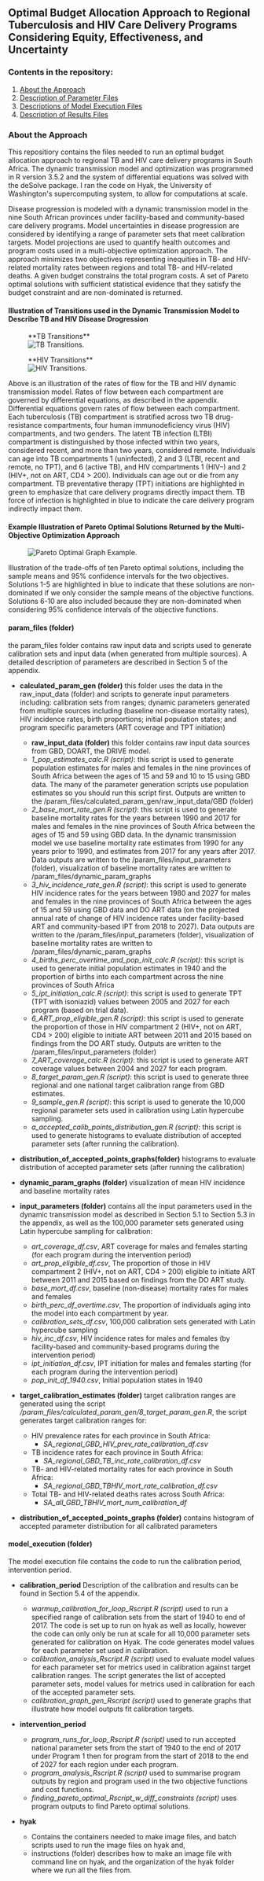 ## Optimal Budget Allocation Approach to Regional Tuberculosis and HIV Care Delivery Programs Considering Equity, Effectiveness, and Uncertainty

### Contents in the repository:
1. [About the Approach](#about)
2. [Description of Parameter Files](#parameter_files)
3. [Descriptions of Model Execution Files](#model_execution)
4. [Description of Results Files](#results)

### About the Approach <a name="about"></a>
This repositiory contains the files needed to run an optimal budget allocation approach to regional TB and HIV care delivery programs in South Africa. The dynamic transmission model and optimization was programmed in R version 3.5.2 and the system of differential equations was solved with the deSolve package. I ran the code on Hyak, the University of Washington's supercomputing system, to allow for computations at scale.

Disease progression is modeled with a dynamic transmission model in the nine South African provinces under facility-based and community-based care delivery programs. Model uncertainties in disease
progression are considered by identifying a range of parameter sets that meet calibration targets. Model projections are used to quantify health outcomes and program costs used in a multi-objective optimization approach. The approach minimizes two objectives representing inequities in TB- and HIV-related mortality rates between regions and total TB- and HIV-related deaths. A given budget constrains the total program costs. A set of Pareto optimal solutions with sufficient statistical evidence that they satisfy the budget constraint and are non-dominated is returned. 

#### Illustration of Transitions used in the Dynamic Transmission Model to Describe TB and HIV Disease Drogression
<figure>
  <figcaption> **TB Transitions** </figcaption>
  <img
  src="./documentation/figures/TB_transitions.png"
  alt="TB Transitions.">
</figure>
<figure>
  <figcaption> **HIV Transitions** </figcaption>
  <img
  src="./documentation/figures/HIV_transitions.png"
  alt="HIV Transitions.">
</figure>
Above is an illustration of the rates of flow for the TB and HIV dynamic transmission model. Rates of flow between each compartment are governed by differential equations, as described in the appendix. Differential equations govern rates of flow between each compartment. Each tuberculosis (TB) compartment is stratified across two TB drug-resistance compartments, four human immunodeficiency virus (HIV) compartments, and two genders. The latent TB infection (LTBI) compartment is distinguished by those infected within two years, considered recent, and more than two years, considered remote. Individuals can age into TB compartments 1 (uninfected), 2 and 3 (LTBI, recent and remote, no TPT), and 6 (active TB), and HIV compartments 1 (HIV–) and 2 (HIV+, not on ART, CD4 > 200). Individuals can age out or die from any compartment. TB preventative therapy (TPT) initiations are highlighted in green to emphasize that care delivery programs directly impact them. TB force of infection is highlighted in blue to indicate the care delivery program indirectly impact them.

#### Example Illustration of Pareto Optimal Solutions Returned by the Multi-Objective Optimization Approach 
<figure>
  <img
  src="./documentation/figures/pareto_graph.png"
  alt="Pareto Optimal Graph Example.">
</figure>

Illustration of the trade-offs of ten Pareto optimal solutions, including the sample means and 95% confidence intervals for the
two objectives. Solutions 1-5 are highlighted in blue to indicate that
these solutions are non-dominated if we only consider the sample means of the objective functions. Solutions 6-10 are also included because they are non-dominated when considering 95% confidence intervals of the objective functions.




#### param_files (folder) <a name="parameter_files"></a>
the param_files folder contains raw input data and scripts used to generate calibration sets and input data (when generated from multiple sources). A detailed description of parameters are described in Section 5 of the appendix.

* **calculated_param_gen (folder)** this folder uses the data in the raw_input_data (folder) and scripts to generate input parameters including: calibration sets from ranges; dynamic parameters generated from multiple sources including (baseline non-disease mortality rates), HIV incidence rates, birth proportions; initial population states; and program specific parameters (ART coverage and TPT initiation)
  * **raw_input_data (folder)** this folder contains raw input data sources from GBD, DOART, the DRIVE model.
  * *1_pop_estimates_calc.R (script)*: this script is used to generate population estimates for males and females in the nine provinces of South Africa between the ages of 15 and 59 and 10 to 15 using GBD data. The many of the parameter generation scripts use population estimates so you should run this script first. Outputs are written to the /param_files/calculated_param_gen/raw_input_data/GBD (folder) 
  * *2_base_mort_rate_gen.R (script)*: this script is used to generate baseline mortality rates for the years between 1990 and 2017 for males and females in the nine provinces of South Africa between the ages of 15 and 59 using GBD data. In the dynamic transmission model we use baseline mortality rate estimates from 1990 for any years prior to 1990, and estimates from 2017 for any years after 2017. Data outputs are written to the /param_files/input_parameters (folder), visualization of baseline mortality rates are written to /param_files/dynamic_param_graphs
  * *3_hiv_incidence_rate_gen.R (script)*: this script is used to generate HIV incidence rates for the years between 1980 and 2027 for males and females in the nine provinces of South Africa between the ages of 15 and 59 using GBD data and DO ART data (on the projected annual rate of change of HIV incidence rates under facility-based ART and community-based IPT from 2018 to 2027). Data outputs are written to the /param_files/input_parameters (folder), visualization of baseline mortality rates are written to /param_files/dynamic_param_graphs
  * *4_births_perc_overtime_and_pop_init_calc.R (script)*: this script is used to generate initial population estimates in 1940 and the proportion of births into each compartment across the nine provinces of South Africa
  * *5_ipt_initiation_calc.R (script)*: this script is used to generate TPT (TPT with isoniazid) values between 2005 and 2027 for each program (based on trial data). 
  * *6_ART_prop_eligible_gen.R (script)*: this script is used to generate the proportion of those in HIV compartment 2 (HIV+, not on ART, CD4 > 200) eligible to initiate ART between 2011 and 2015 based on findings from the DO ART study. Outputs are written to the /param_files/input_parameters (folder)
  * *7_ART_coverage_calc.R (script)*: this script is used to generate ART coverage values between 2004 and 2027 for each program. 
  * *8_target_param_gen.R (script)*: this script is used to generate three regional and one national target calibration range from GBD estimates.
  * *9_sample_gen.R (script)*: this script is used to generate the 10,000 regional parameter sets used in calibration using Latin hypercube sampling. 
  * *a_accepted_calib_points_distribution_gen.R (script)*: this script is used to generate histograms to evaluate distribution of accepted parameter sets (after running the calibration). 
    
* **distribution_of_accepted_points_graphs(folder)** histograms to evaluate distribution of accepted parameter sets (after running the calibration) 

* **dynamic_param_graphs (folder)** visualization of mean HIV incidence and baseline mortality rates

* **input_parameters (folder)** contains all the input parameters used in the dynamic transmission model as described in Section 5.1 to Section 5.3 in the appendix, as well as the 100,000 parameter sets generated using Latin hypercube sampling for calibration:
  * *art_coverage_df.csv*, ART coverage for males and females starting (for each program during the intervention period) 
  * *art_prop_eligible_df.csv*, The proportion of those in HIV compartment 2 (HIV+, not on ART, CD4 > 200) eligible to initiate ART between 2011 and 2015 based on findings from the DO ART study. 
  * *base_mort_df.csv*, baseline (non-disease) mortality rates for males and females
  * *birth_perc_df_overtime.csv*, The proportion of individuals aging into the model into each compartment by year.
  * *calibration_sets_df.csv*, 100,000 calibration sets generated with Latin hypercube sampling
  * *hiv_inc_df.csv*, HIV incidence rates for males and females (by facility-based and community-based programs during the intervention period)
  * *ipt_initiation_df.csv*, IPT initiation for males and females starting (for each program during the intervention period) 
  * *pop_init_df_1940.csv*, Initial population states in 1940

* **target_calibration_estimates (folder)** target calibration ranges are generated using the script */param_files/calculated_param_gen/8_target_param_gen.R*, the script generates target calibration ranges for:
  * HIV prevalence rates for each province in South Africa:
    * *SA_regional_GBD_HIV_prev_rate_calibration_df.csv*
  * TB incidence rates for each province in South Africa:
    * *SA_regional_GBD_TB_inc_rate_calibration_df.csv*
  * TB- and HIV-related mortality rates for each province in South Africa:
    * *SA_regional_GBD_TBHIV_mort_rate_calibration_df.csv*
  * Total TB- and HIV-related deaths rates across South Africa:
    * *SA_all_GBD_TBHIV_mort_num_calibration_df*

* **distribution_of_accepted_points_graphs (folder)** contains histogram of accepted parameter distribution for all calibrated parameters

#### model_execution (folder) <a name="model_execution"></a>
The model execution file contains the code to run the calibration period, intervention period.  

* **calibration_period** Description of the calibration and results can be found in Section 5.4 of the appendix. 
  * *warmup_calibration_for_loop_Rscript.R (script)* used to run a specified range of calibration sets from the start of 1940 to end of 2017. The code is set up to run on hyak as well as locally, however the code can only only be run at scale for all 10,000 parameter sets generated for calibration on Hyak. The code generates model values for each parameter set used in calibration.
  * *calibration_analysis_Rscript.R (script)* used to evaluate model values for each parameter set for metrics used in calibration against target calibration ranges. The script generates the list of accepted parameter sets, model values for metrics used in calibration for each of the accepted parameter sets. 
  * *calibration_graph_gen_Rscript (script)* used to generate graphs that illustrate how model outputs fit calibration targets.
  
* **intervention_period**
  * *program_runs_for_loop_Rscript.R (script)* used to run accepted national parameter sets from the start of 1940 to the end of 2017 under Program 1 then for program from the start of 2018 to the end of 2027 for each region under each program. 
  * *program_analysis_Rscript.R (script)* used to summarise program outputs by region and program used in the two objective functions and cost functions.
  * *finding_pareto_optimal_Rscript_w_diff_constraints (script)* uses program outputs to find Pareto optimal solutions.
  
* **hyak**
  * Contains the containers needed to make image files, and batch scripts used to run the image files on hyak and,
  * instructions (folder) describes how to make an image file with command line on hyak, and the organization of the hyak folder where we run all the files from.
